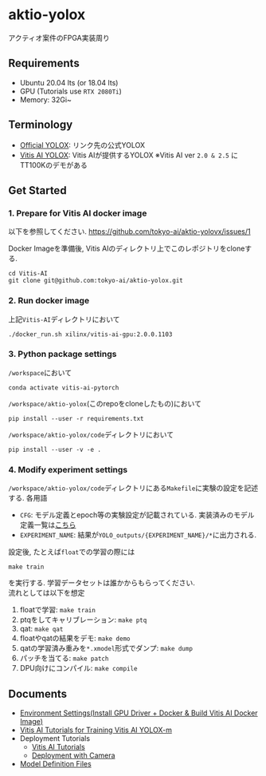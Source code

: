 # aktio-yolox
アクティオ案件のFPGA実装周り

## Requirements
- Ubuntu 20.04 lts (or 18.04 lts)
- GPU (Tutorials use `RTX 2080Ti`)
- Memory: 32Gi~


## Terminology
- [Official YOLOX](https://github.com/Megvii-BaseDetection/YOLOX): リンク先の公式YOLOX
- [Vitis AI YOLOX](https://github.com/Xilinx/Vitis-AI/blob/2.5/model_zoo/model-list/pt_yolox_TT100K_640_640_73G_2.5/model.yaml): Vitis AIが提供するYOLOX 
※Vitis AI ver `2.0 & 2.5` にTT100Kのデモがある

## Get Started
### 1. Prepare for Vitis AI docker image
以下を参照してください.
https://github.com/tokyo-ai/aktio-yolovx/issues/1

Docker Imageを準備後, Vitis AIのディレクトリ上でこのレポジトリをcloneする. 
```shell
cd Vitis-AI
git clone git@github.com:tokyo-ai/aktio-yolox.git
```

### 2. Run docker image
上記`Vitis-AI`ディレクトリにおいて
```shell
./docker_run.sh xilinx/vitis-ai-gpu:2.0.0.1103
```

### 3. Python package settings
`/workspace`において
```shell
conda activate vitis-ai-pytorch
```

`/workspace/aktio-yolox`(このrepoをcloneしたもの)において
```shell
pip install --user -r requirements.txt
```

`/workspace/aktio-yolox/code`ディレクトリにおいて
```shell
pip install --user -v -e .
```

### 4. Modify experiment settings
`/workspace/aktio-yolox/code`ディレクトリにある`Makefile`に実験の設定を記述する. 
各用語
- `CFG`: モデル定義とepoch等の実験設定が記載されている. 実装済みのモデル定義一覧は[こちら](https://github.com/tokyo-ai/aktio-yolox/issues/21)
- `EXPERIMENT_NAME`: 結果が`YOLO_outputs/{EXPERIMENT_NAME}/*`に出力される. 

設定後, たとえば`float`での学習の際には
```
make train
```
を実行する. 学習データセットは誰かからもらってください.   
流れとしては以下を想定
1. floatで学習: `make train`
2. ptqをしてキャリブレーション: `make ptq`
3. qat: `make qat`
4. floatやqatの結果をデモ: `make demo`
5. qatの学習済み重みを`*.xmodel`形式でダンプ: `make dump`
6. パッチを当てる: `make patch`
7. DPU向けにコンパイル: `make compile`

## Documents
- [Environment Settings(Install GPU Driver + Docker & Build Vitis AI Docker Image)](https://github.com/tokyo-ai/aktio-yolovx/issues/1)
- [Vitis AI Tutorials for Training Vitis AI YOLOX-m](https://github.com/tokyo-ai/aktio-yolovx/issues/2) 
- Deployment Tutorials
  - [Vitis AI Tutorials](https://github.com/tokyo-ai/aktio-yolovx/issues/3)
  - [Deployment with Camera](https://github.com/tokyo-ai/aktio-yolox/issues/4)
- [Model Definition Files](https://github.com/tokyo-ai/aktio-yolox/issues/21) 
